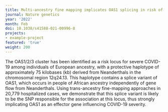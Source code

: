 ```yaml
---
title: Multi-ancestry fine mapping implicates OAS1 splicing in risk of severe COVID-19.
journal: Nature genetics
year: '2022'
month: Feb
doi: 10.1038/s41588-021-00996-8
projects:
- example-project
featured: 'true'
weight: 200
---
```


The OAS1/2/3 cluster has been identified as a risk locus for severe COVID-19 among individuals of European ancestry, with a protective haplotype of approximately 75 kilobases (kb) derived from Neanderthals in the chromosomal region 12q24.13. This haplotype contains a splice variant of OAS1, which occurs in people of African ancestry independently of gene flow from Neanderthals. Using trans-ancestry fine-mapping approaches in 20,779 hospitalized cases, we demonstrate that this splice variant is likely to be the SNP responsible for the association at this locus, thus strongly implicating OAS1 as an effector gene influencing COVID-19 severity.